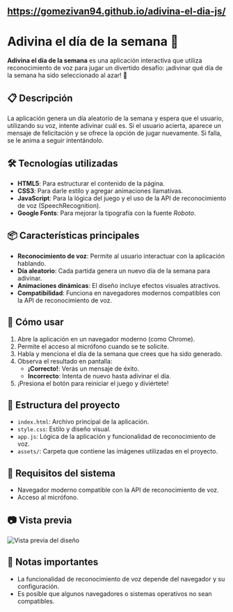 ## https://gomezivan94.github.io/adivina-el-dia-js/


# Adivina el día de la semana 🎤

**Adivina el día de la semana** es una aplicación interactiva que utiliza reconocimiento de voz para jugar un divertido desafío: ¡adivinar qué día de la semana ha sido seleccionado al azar! 🚀

## 📋 Descripción

La aplicación genera un día aleatorio de la semana y espera que el usuario, utilizando su voz, intente adivinar cuál es. Si el usuario acierta, aparece un mensaje de felicitación y se ofrece la opción de jugar nuevamente. Si falla, se le anima a seguir intentándolo.

## 🛠️ Tecnologías utilizadas

- **HTML5**: Para estructurar el contenido de la página.
- **CSS3**: Para darle estilo y agregar animaciones llamativas.
- **JavaScript**: Para la lógica del juego y el uso de la API de reconocimiento de voz (SpeechRecognition).
- **Google Fonts**: Para mejorar la tipografía con la fuente *Roboto*.

## 📦 Características principales

- **Reconocimiento de voz**: Permite al usuario interactuar con la aplicación hablando.
- **Día aleatorio**: Cada partida genera un nuevo día de la semana para adivinar.
- **Animaciones dinámicas**: El diseño incluye efectos visuales atractivos.
- **Compatibilidad**: Funciona en navegadores modernos compatibles con la API de reconocimiento de voz.

## 🚀 Cómo usar

1. Abre la aplicación en un navegador moderno (como Chrome).
2. Permite el acceso al micrófono cuando se te solicite.
3. Habla y menciona el día de la semana que crees que ha sido generado.
4. Observa el resultado en pantalla:
   - **¡Correcto!**: Verás un mensaje de éxito.
   - **Incorrecto**: Intenta de nuevo hasta adivinar el día.
5. ¡Presiona el botón para reiniciar el juego y diviértete!

## 📂 Estructura del proyecto

- `index.html`: Archivo principal de la aplicación.
- `style.css`: Estilo y diseño visual.
- `app.js`: Lógica de la aplicación y funcionalidad de reconocimiento de voz.
- `assets/`: Carpeta que contiene las imágenes utilizadas en el proyecto.

## 📄 Requisitos del sistema

- Navegador moderno compatible con la API de reconocimiento de voz.
- Acceso al micrófono.

## 📷 Vista previa

![Vista previa del diseño](img/bg.jpg)

## 📢 Notas importantes

- La funcionalidad de reconocimiento de voz depende del navegador y su configuración.
- Es posible que algunos navegadores o sistemas operativos no sean compatibles.
